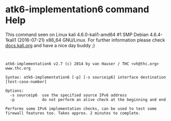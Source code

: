 # atk6-implementation6 command Help

 This command seen on Linux kali 4.6.0-kali1-amd64 #1 SMP Debian 4.6.4-1kali1 (2016-07-21) x86_64 GNU/Linux. For further information please check [docs.kali.org](docs.kali.org) and have a nice day buddy ;) 

~~~


atk6-implementation6 v2.7 (c) 2014 by van Hauser / THC <vh@thc.org> www.thc.org

Syntax: atk6-implementation6 [-p] [-s sourceip6] interface destination [test-case-number]

Options:
  -s sourceip6  use the specified source IPv6 address
  -p            do not perform an alive check at the beginning and end

Performs some IPv6 implementation checks, can be used to test some
firewall features too. Takes approx. 2 minutes to complete.

~~~
